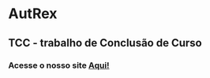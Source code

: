 # AutRex
## TCC - trabalho de Conclusão de Curso
### Acesse o nosso site <a href="https://projetos-carlos.github.io/AutRex/">Aqui!</a>
